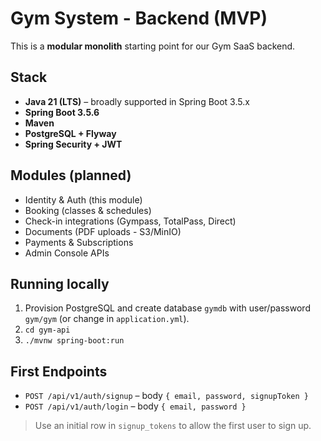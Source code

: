 # Gym System - Backend (MVP)

This is a **modular monolith** starting point for our Gym SaaS backend.

## Stack
- **Java 21 (LTS)** – broadly supported in Spring Boot 3.5.x
- **Spring Boot 3.5.6**
- **Maven**
- **PostgreSQL + Flyway**
- **Spring Security + JWT**

## Modules (planned)
- Identity & Auth (this module)
- Booking (classes & schedules)
- Check-in integrations (Gympass, TotalPass, Direct)
- Documents (PDF uploads - S3/MinIO)
- Payments & Subscriptions
- Admin Console APIs

## Running locally
1. Provision PostgreSQL and create database `gymdb` with user/password `gym/gym` (or change in `application.yml`).
2. `cd gym-api`
3. `./mvnw spring-boot:run`

## First Endpoints
- `POST /api/v1/auth/signup` – body `{ email, password, signupToken }`
- `POST /api/v1/auth/login` – body `{ email, password }`

> Use an initial row in `signup_tokens` to allow the first user to sign up.

